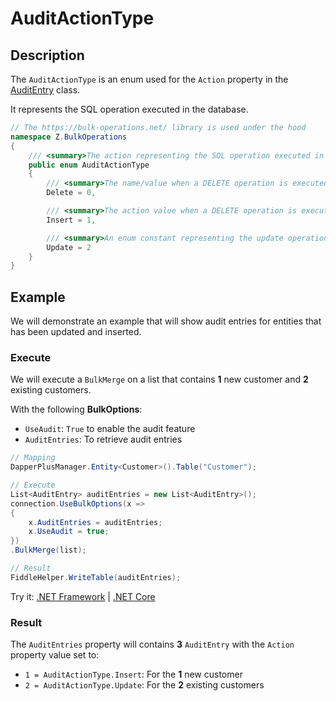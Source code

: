 # AuditActionType

## Description

The `AuditActionType` is an enum used for the `Action` property in the [AuditEntry](audit-entry.md) class.

It represents the SQL operation executed in the database.

```csharp
// The https://bulk-operations.net/ library is used under the hood
namespace Z.BulkOperations
{
    /// <summary>The action representing the SQL operation executed in the database.</summary>
    public enum AuditActionType
    {
        /// <summary>The name/value when a DELETE operation is executed.</summary>
        Delete = 0,

        /// <summary>The action value when a DELETE operation is executed.</summary>
        Insert = 1,

        /// <summary>An enum constant representing the update operation.</summary>
        Update = 2
    }
}
```

## Example

We will demonstrate an example that will show audit entries for entities that has been updated and inserted.

### Execute
We will execute a `BulkMerge` on a list that contains **1** new customer and **2** existing customers.

With the following **BulkOptions**:
- `UseAudit`: `True` to enable the audit feature
- `AuditEntries`: To retrieve audit entries

```csharp
// Mapping
DapperPlusManager.Entity<Customer>().Table("Customer");

// Execute
List<AuditEntry> auditEntries = new List<AuditEntry>(); 
connection.UseBulkOptions(x => 
{ 
    x.AuditEntries = auditEntries; 
    x.UseAudit = true;
})
.BulkMerge(list);

// Result
FiddleHelper.WriteTable(auditEntries);
```

Try it: [.NET Framework](https://dotnetfiddle.net/WTIe5L) | [.NET Core](https://dotnetfiddle.net/y4w1ZG)

### Result

The `AuditEntries` property will contains **3** `AuditEntry` with the `Action` property value set to:

- `1 = AuditActionType.Insert`: For the **1** new customer
- `2 = AuditActionType.Update`: For the **2** existing customers
